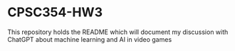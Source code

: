 # CPSC354-HW3
This repository holds the README which will document my discussion with ChatGPT about machine learning and AI in video games
